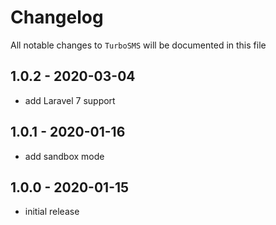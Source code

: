 # Changelog

All notable changes to `TurboSMS` will be documented in this file

## 1.0.2 - 2020-03-04

- add Laravel 7 support

## 1.0.1 - 2020-01-16

- add sandbox mode

## 1.0.0 - 2020-01-15

- initial release

